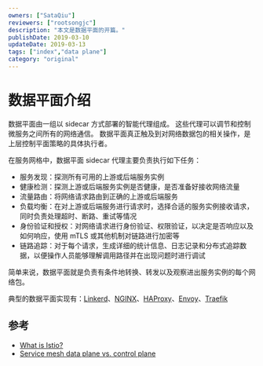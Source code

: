 ```yaml
---
owners: ["SataQiu"]
reviewers: ["rootsongjc"]
description: "本文是数据平面的开篇。"
publishDate: 2019-03-10
updateDate: 2019-03-13
tags: ["index","data plane"]
category: "original"
---
```


# 数据平面介绍

数据平面由一组以 sidecar 方式部署的智能代理组成。
这些代理可以调节和控制微服务之间所有的网络通信。
数据平面真正触及到对网络数据包的相关操作，是上层控制平面策略的具体执行者。

在服务网格中，数据平面 sidecar 代理主要负责执行如下任务：

- 服务发现：探测所有可用的上游或后端服务实例
- 健康检测：探测上游或后端服务实例是否健康，是否准备好接收网络流量
- 流量路由：将网络请求路由到正确的上游或后端服务
- 负载均衡：在对上游或后端服务进行请求时，选择合适的服务实例接收请求，同时负责处理超时、断路、重试等情况
- 身份验证和授权：对网络请求进行身份验证、权限验证，以决定是否响应以及如何响应，使用 mTLS 或其他机制对链路进行加密等
- 链路追踪：对于每个请求，生成详细的统计信息、日志记录和分布式追踪数据，以便操作人员能够理解调用路径并在出现问题时进行调试

简单来说，数据平面就是负责有条件地转换、转发以及观察进出服务实例的每个网络包。

典型的数据平面实现有：[Linkerd](https://linkerd.io/)、[NGINX](https://www.nginx.com/)、[HAProxy](https://www.haproxy.com/)、[Envoy](https://envoyproxy.github.io/)、[Traefik](https://traefik.io/)

## 参考

- [What is Istio?](https://istio.io/docs/concepts/what-is-istio/)
- [Service mesh data plane vs. control plane](https://blog.envoyproxy.io/service-mesh-data-plane-vs-control-plane-2774e720f7fc)